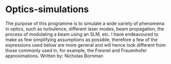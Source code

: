 # Optics-simulations
The purpose of this programme is to simulate a wide variety of phenomena in optics, such as turbulence, different laser modes, beam propagation, the process of modulating a beam using an SLM, etc. I have endeavoured to make as few simplifying assumptions as possible, therefore a few of the expressions used below are more general and will hence look different from those commonly used in, for example, the Fresnel and Frauenhofer approximations.  Written by: Nicholas Bornman
